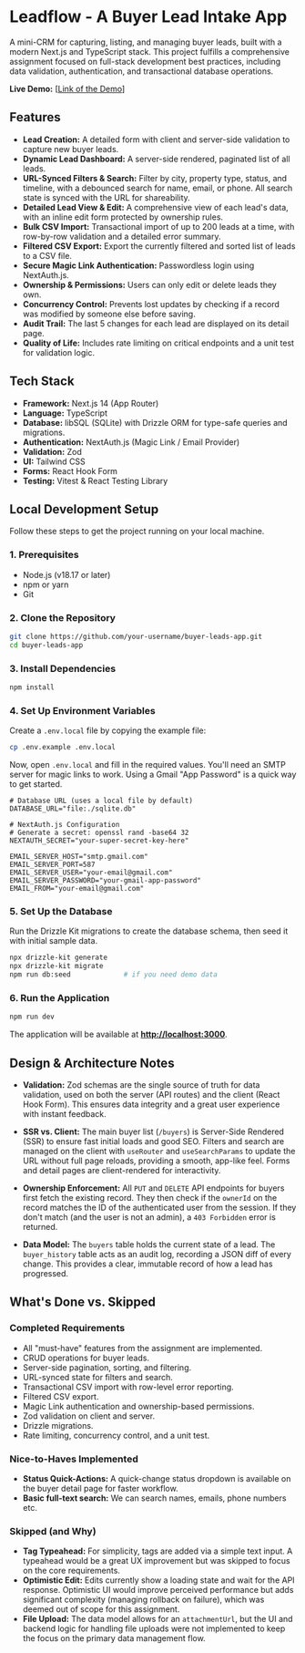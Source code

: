 
# Leadflow - A Buyer Lead Intake App

A mini-CRM for capturing, listing, and managing buyer leads, built with a modern Next.js and TypeScript stack. This project fulfills a comprehensive assignment focused on full-stack development best practices, including data validation, authentication, and transactional database operations.

**Live Demo:** [[Link of the Demo](https://leadflow-app-eight.vercel.app/)]

## Features

-   **Lead Creation:** A detailed form with client and server-side validation to capture new buyer leads.
-   **Dynamic Lead Dashboard:** A server-side rendered, paginated list of all leads.
-   **URL-Synced Filters & Search:** Filter by city, property type, status, and timeline, with a debounced search for name, email, or phone. All search state is synced with the URL for shareability.
-   **Detailed Lead View & Edit:** A comprehensive view of each lead's data, with an inline edit form protected by ownership rules.
-   **Bulk CSV Import:** Transactional import of up to 200 leads at a time, with row-by-row validation and a detailed error summary.
-   **Filtered CSV Export:** Export the currently filtered and sorted list of leads to a CSV file.
-   **Secure Magic Link Authentication:** Passwordless login using NextAuth.js.
-   **Ownership & Permissions:** Users can only edit or delete leads they own.
-   **Concurrency Control:** Prevents lost updates by checking if a record was modified by someone else before saving.
-   **Audit Trail:** The last 5 changes for each lead are displayed on its detail page.
-   **Quality of Life:** Includes rate limiting on critical endpoints and a unit test for validation logic.

## Tech Stack

-   **Framework:** Next.js 14 (App Router)
-   **Language:** TypeScript
-   **Database:** libSQL (SQLite) with Drizzle ORM for type-safe queries and migrations.
-   **Authentication:** NextAuth.js (Magic Link / Email Provider)
-   **Validation:** Zod
-   **UI:** Tailwind CSS
-   **Forms:** React Hook Form
-   **Testing:** Vitest & React Testing Library

## Local Development Setup

Follow these steps to get the project running on your local machine.

### 1. Prerequisites

-   Node.js (v18.17 or later)
-   npm or yarn
-   Git

### 2. Clone the Repository

```bash
git clone https://github.com/your-username/buyer-leads-app.git
cd buyer-leads-app
```

### 3. Install Dependencies

```bash
npm install
```

### 4. Set Up Environment Variables

Create a `.env.local` file by copying the example file:

```bash
cp .env.example .env.local
```

Now, open `.env.local` and fill in the required values. You'll need an SMTP server for magic links to work. Using a Gmail "App Password" is a quick way to get started.

```env
# Database URL (uses a local file by default)
DATABASE_URL="file:./sqlite.db"

# NextAuth.js Configuration
# Generate a secret: openssl rand -base64 32
NEXTAUTH_SECRET="your-super-secret-key-here"

EMAIL_SERVER_HOST="smtp.gmail.com"
EMAIL_SERVER_PORT=587
EMAIL_SERVER_USER="your-email@gmail.com"
EMAIL_SERVER_PASSWORD="your-gmail-app-password"
EMAIL_FROM="your-email@gmail.com"
```

### 5. Set Up the Database

Run the Drizzle Kit migrations to create the database schema, then seed it with initial sample data.

```bash
npx drizzle-kit generate
npx drizzle-kit migrate
npm run db:seed             # if you need demo data
```

### 6. Run the Application

```bash
npm run dev
```
The application will be available at **[http://localhost:3000](http://localhost:3000)**.

## Design & Architecture Notes

-   **Validation:** Zod schemas are the single source of truth for data validation, used on both the server (API routes) and the client (React Hook Form). This ensures data integrity and a great user experience with instant feedback.

-   **SSR vs. Client:** The main buyer list (`/buyers`) is Server-Side Rendered (SSR) to ensure fast initial loads and good SEO. Filters and search are managed on the client with `useRouter` and `useSearchParams` to update the URL without full page reloads, providing a smooth, app-like feel. Forms and detail pages are client-rendered for interactivity.

-   **Ownership Enforcement:** All `PUT` and `DELETE` API endpoints for buyers first fetch the existing record. They then check if the `ownerId` on the record matches the ID of the authenticated user from the session. If they don't match (and the user is not an admin), a `403 Forbidden` error is returned.

-   **Data Model:** The `buyers` table holds the current state of a lead. The `buyer_history` table acts as an audit log, recording a JSON diff of every change. This provides a clear, immutable record of how a lead has progressed.

## What's Done vs. Skipped

### Completed Requirements
-   All "must-have" features from the assignment are implemented.
-   CRUD operations for buyer leads.
-   Server-side pagination, sorting, and filtering.
-   URL-synced state for filters and search.
-   Transactional CSV import with row-level error reporting.
-   Filtered CSV export.
-   Magic Link authentication and ownership-based permissions.
-   Zod validation on client and server.
-   Drizzle migrations.
-   Rate limiting, concurrency control, and a unit test.

### Nice-to-Haves Implemented
-   **Status Quick-Actions:** A quick-change status dropdown is available on the buyer detail page for faster workflow.
-   **Basic full-text search:** We can search names, emails, phone numbers etc.

### Skipped (and Why)
-   **Tag Typeahead:** For simplicity, tags are added via a simple text input. A typeahead would be a great UX improvement but was skipped to focus on the core requirements.
-   **Optimistic Edit:** Edits currently show a loading state and wait for the API response. Optimistic UI would improve perceived performance but adds significant complexity (managing rollback on failure), which was deemed out of scope for this assignment.
-   **File Upload:** The data model allows for an `attachmentUrl`, but the UI and backend logic for handling file uploads were not implemented to keep the focus on the primary data management flow.